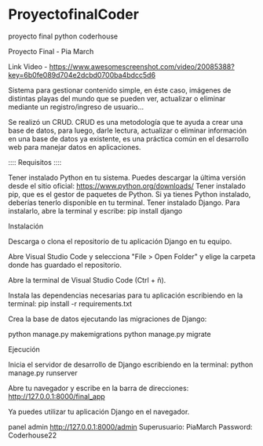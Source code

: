 # ProyectofinalCoder
proyecto final python coderhouse


Proyecto Final - Pia March

Link Video - https://www.awesomescreenshot.com/video/20085388?key=6b0fe089d704e2dcbd0700ba4bdcc5d6

Sistema para gestionar contenido simple, en éste caso, imágenes de distintas playas del mundo que se pueden ver, actualizar o eliminar mediante un registro/ingreso de usuario...

Se realizó un CRUD. CRUD es una metodología que te ayuda a crear una base de datos, para luego, darle lectura, actualizar o eliminar información en una base de datos ya existente, es una práctica común en el desarrollo web para manejar datos en aplicaciones.

:::: Requisitos ::::

Tener instalado Python en tu sistema. Puedes descargar la última versión desde el sitio oficial: https://www.python.org/downloads/
Tener instalado pip, que es el gestor de paquetes de Python. Si ya tienes Python instalado, deberías tenerlo disponible en tu terminal.
Tener instalado Django. Para instalarlo, abre la terminal y escribe:
pip install django

Instalación

Descarga o clona el repositorio de tu aplicación Django en tu equipo.

Abre Visual Studio Code y selecciona "File > Open Folder" y elige la carpeta donde has guardado el repositorio.

Abre la terminal de Visual Studio Code (Ctrl + ñ).

Instala las dependencias necesarias para tu aplicación escribiendo en la terminal: pip install -r requirements.txt

Crea la base de datos ejecutando las migraciones de Django:

python manage.py makemigrations python manage.py migrate

Ejecución

Inicia el servidor de desarrollo de Django escribiendo en la terminal:
python manage.py runserver

Abre tu navegador y escribe en la barra de direcciones:
http://127.0.0.1:8000/final_app

Ya puedes utilizar tu aplicación Django en el navegador.

panel admin   http://127.0.0.1:8000/admin
Superusuario: PiaMarch Password: Coderhouse22
